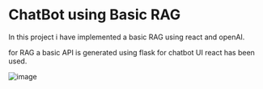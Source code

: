 # ChatBot using Basic RAG

In this project i have implemented a basic RAG using react and openAI.

for RAG a basic API is generated using flask 
for chatbot UI react has been used.

![image](https://github.com/deepak19158/Chatbot_with_RAG/assets/80789344/9c6fcc38-dff9-4c0a-baa0-e58fcefdf3e6)


